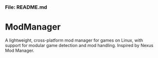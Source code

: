 ### File: README.md
# ModManager

A lightweight, cross-platform mod manager for games on Linux, with support for modular game detection and mod handling. Inspired by Nexus Mod Manager.
